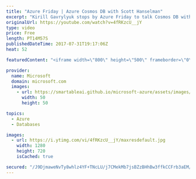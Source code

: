 ```yaml
---
title: "Azure Friday | Azure Cosmos DB with Scott Hanselman"
excerpt: "Kirill Gavrylyuk stops by Azure Friday to talk Cosmos DB with Scott Hanselman. Watch quick overview of the industry's first globally distributed multi-model database service followed by a demo of moving an existing MongoDB app to Cosmos DB with a single config change.  For more information, see: https://azure.microsoft.com/en-us/services/cosmos-db/."
originalUrl: https://youtube.com/watch?v=4fRKzcU__jY
type: video
price: Free
length: PT14M57S
publishedDateTime: 2017-07-31T19:17:06Z
heat: 52

featuredContent: "<iframe width=\"800\" height=\"500\" frameborder=\"0\" src=\"https://www.youtube.com/embed/4fRKzcU__jY\" allow=\"accelerometer; autoplay; encrypted-media; gyroscope; picture-in-picture\" allowfullscreen></iframe>"

provider:
  name: Microsoft
  domain: microsoft.com
  images:
    - url: https://smartableai.github.io/microsoft-azure/assets/images/organizations/microsoft.com-50x50.jpg
      width: 50
      height: 50

topics:
  - Azure
  - Databases

images:
  - url: https://i.ytimg.com/vi/4fRKzcU__jY/maxresdefault.jpg
    width: 1280
    height: 720
    isCached: true

secured: "/J9DjmaweNvTy8whlz4YF+TNcLU/j7CMekMb7jsBZzBHhBw3ffkCCFrb3aEM/l+SoL9hQht9XBXdWqn4wgXTj3nLCC8MEeE7cIxddO5ZrbjIUKNouxo8HbMBtMXwrHCZv/et6GAa7/oc0EkIEz/d+gERm2wd5YiRTnOKCZQe/Be7jkTHr1fpsmT6oigE+UpQQ9nXWeYc1uQ/OW0cbySdfO9C/eq7IUUALdKvvEaNA6yv0RB1jp4HVNXPBpaU8I8j7DS+iHBLyKNeYgefPwjLsQkVfXxsH3hd/8aTp1/PVNuhW9qTPA5PGKYvpG6jIRCtMPDjfbpjSIwJ+wnaYueLD4wH2MfLDEcaf1U+pxQLYpG9dukN1RW0JSHrShsJUaQViuI4MXiJuHGAX8IA2rgn1F/3LGvV8bHKbUBJ2uJ5zq8=;7zMJYsyKfAK39c3OUThZRQ=="
---
```


